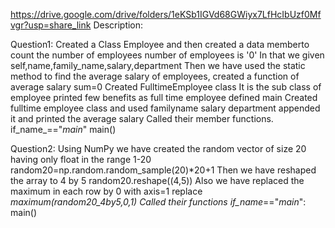 https://drive.google.com/drive/folders/1eKSb1IGVd68GWiyx7LfHcIbUzf0Mfvgr?usp=share_link
Description:

Question1:
Created a Class Employee and then created a data memberto count the number of employees
number of employees is '0'
In that we given self,name,family_name,salary,department
Then we have used the static method to find the average salary of employees, created a function of average salary
sum=0
Created FulltimeEmployee class
It is the sub class of employee
printed few benefits as full time employee
defined main
Created fulltime employee class and used familyname salary department 
appended it and printed the average salary
Called their member functions.
if_name_=="_main_"
main()


Question2:
Using NumPy we have created the random vector of size 20 having only float in the range 1-20
random20=np.random.random_sample(20)*20+1
Then we have reshaped the array to 4 by 5
random20.reshape((4,5))
Also we have replaced the maximum in each row by 0 with axis=1 
replace _maximum(random20_4by5,0,1)
Called their functions
if_name_=="_main_":
main()
